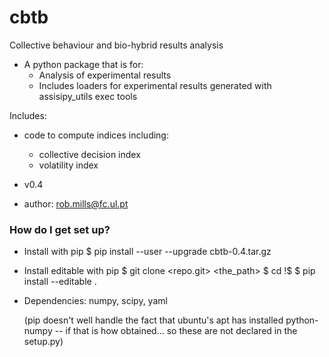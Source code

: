 # cbtb
Collective behaviour and bio-hybrid results analysis

* A python package that is for: 
   * Analysis of experimental results
   * Includes loaders for experimental results generated with assisipy_utils
     exec tools

Includes:

* code to compute indices including:
   * collective decision index
   * volatility index

   
* v0.4

* author: rob.mills@fc.ul.pt



### How do I get set up? ###

* Install with pip
  $ pip install --user --upgrade cbtb-0.4.tar.gz

* Install editable with pip
  $ git clone <repo.git> <the_path>
  $ cd !$
  $ pip install --editable .


* Dependencies: numpy, scipy, yaml

  (pip doesn't well handle the fact that ubuntu's apt has installed python-numpy -- if that is how obtained... so these are not declared in the setup.py)







